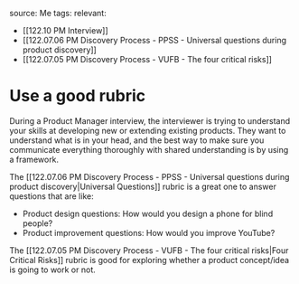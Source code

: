 source: Me
tags:
relevant:
- [[122.10 PM Interview]]
- [[122.07.06 PM Discovery Process - PPSS - Universal questions during product discovery]]
- [[122.07.05 PM Discovery Process - VUFB - The four critical risks]]


# Use a good rubric

During a Product Manager interview, the interviewer is trying to understand your skills at developing new or extending existing products. They want to understand what is in your head, and the best way to make sure you communicate everything thoroughly with shared understanding is by using a framework.

The [[122.07.06 PM Discovery Process - PPSS - Universal questions during product discovery|Universal Questions]] rubric is a great one to answer questions that are like:
- Product design questions: How would you design a phone for blind people?
- Product improvement questions: How would you improve YouTube?

The [[122.07.05 PM Discovery Process - VUFB - The four critical risks|Four Critical Risks]] rubric is good for exploring whether a product concept/idea is going to work or not.
